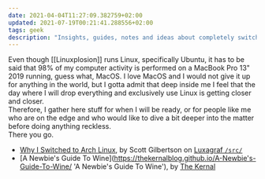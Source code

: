 ```yaml
---
date: 2021-04-04T11:27:09.382759+02:00
updated: 2021-07-19T00:21:41.288556+02:00
tags: geek
description: "Insights, guides, notes and ideas about completely switching to Linux."
---
```

Even though [[Linuxplosion]] runs Linux, specifically Ubuntu, it has to be said that 98% of my computer activity is performed on a MacBook Pro 13" 2019 running, guess what, MacOS. I love MacOS and I would not give it up for anything in the world, but I gotta admit that deep inside me I feel that the day where I will drop everything and exclusively use Linux is getting closer and closer.  
Therefore, I gather here stuff for when I will be ready, or for people like me who are on the edge and who would like to dive a bit deeper into the matter before doing anything reckless.  
There you go.

- [Why I Switched to Arch Linux](https://luxagraf.net/src/why-i-switched-arch-linux "Why I Switched to Arch Linux"), by Scott Gilbertson on [Luxagraf `/src/`](https://luxagraf.net/src/ "/src/")
- [A Newbie's Guide To Wine](https://thekernalblog.github.io/A-Newbie's-Guide-To-Wine/ 'A Newbie's Guide To Wine'), by [The Kernal](https://thekernalblog.github.io/about/ 'About The Kernal')
